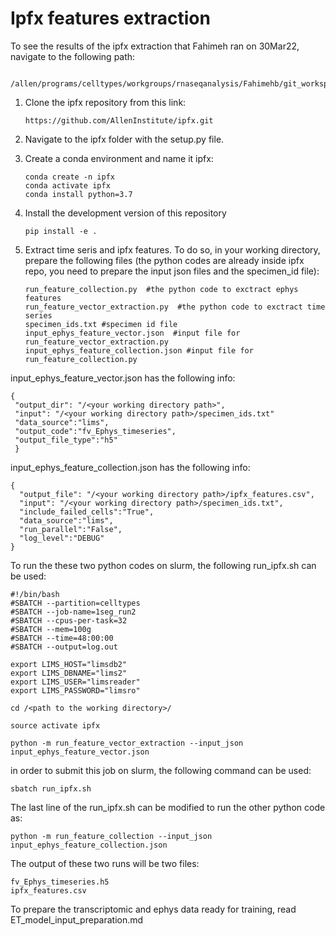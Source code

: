 # Ipfx features extraction

To see the results of the ipfx extraction that Fahimeh ran on 30Mar22, navigate to the following path:
   
     /allen/programs/celltypes/workgroups/rnaseqanalysis/Fahimehb/git_workspace/ipfx/ipfx/bin

1. Clone the ipfx repository from this link:

       https://github.com/AllenInstitute/ipfx.git
   
2. Navigate to the ipfx folder with the setup.py file. 
3. Create a conda environment and name it ipfx:
   
       conda create -n ipfx
       conda activate ipfx
       conda install python=3.7
     

4. Install the development version of this repository 
   
       pip install -e .
    
5. Extract time seris and ipfx features. To do so, in your working directory, 
   prepare the following files (the python codes are already inside ipfx repo,
   you need to prepare the input json files and the specimen_id file):
   
       run_feature_collection.py  #the python code to exctract ephys features
       run_feature_vector_extraction.py  #the python code to exctract time series
       specimen_ids.txt #specimen id file
       input_ephys_feature_vector.json  #input file for run_feature_vector_extraction.py
       input_ephys_feature_collection.json #input file for run_feature_collection.py
   

input_ephys_feature_vector.json has the following info:

    {
     "output_dir": "/<your working directory path>",
     "input": "/<your working directory path>/specimen_ids.txt"
     "data_source":"lims",
     "output_code":"fv_Ephys_timeseries",
     "output_file_type":"h5"
     }

input_ephys_feature_collection.json has the following info:
          
    {
      "output_file": "/<your working directory path>/ipfx_features.csv",
      "input": "/<your working directory path>/specimen_ids.txt",
      "include_failed_cells":"True",
      "data_source":"lims",
      "run_parallel":"False",
      "log_level":"DEBUG"
    }

To run the these two python codes on slurm, the following run_ipfx.sh can be used:

    #!/bin/bash
    #SBATCH --partition=celltypes
    #SBATCH --job-name=1seg_run2
    #SBATCH --cpus-per-task=32
    #SBATCH --mem=100g
    #SBATCH --time=48:00:00
    #SBATCH --output=log.out

    export LIMS_HOST="limsdb2"
    export LIMS_DBNAME="lims2"
    export LIMS_USER="limsreader"
    export LIMS_PASSWORD="limsro"

    cd /<path to the working directory>/ 

    source activate ipfx 

    python -m run_feature_vector_extraction --input_json input_ephys_feature_vector.json
    
in order to submit this job on slurm, the following command can be used:

    sbatch run_ipfx.sh

The last line of the run_ipfx.sh can be modified to run the other python code as:

    python -m run_feature_collection --input_json input_ephys_feature_collection.json

The output of these two runs will be two files:

    fv_Ephys_timeseries.h5
    ipfx_features.csv
    
To prepare the transcriptomic and ephys data ready for training, read ET_model_input_preparation.md